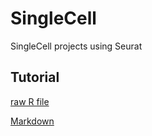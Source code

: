 # SingleCell
SingleCell projects using Seurat

## Tutorial

[raw R file](https://github.com/kangjunseo/SingleCell/blob/main/Tutorial/Seurat_Tutorial.R)

[Markdown](https://github.com/kangjunseo/SingleCell/blob/main/Tutorial/Seurat_Tutorial.md)
